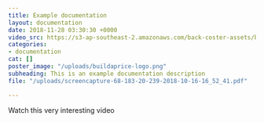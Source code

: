 ```yaml
---
title: Example documentation
layout: documentation
date: 2018-11-28 03:30:30 +0000
video_src: https://s3-ap-southeast-2.amazonaws.com/back-coster-assets/backcoster.mp4
categories:
- documentation
cat: []
poster_image: "/uploads/buildaprice-logo.png"
subheading: This is an example documentation description
file: "/uploads/screencapture-68-183-20-239-2018-10-16-16_52_41.pdf"

---
```

Watch this very interesting video